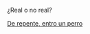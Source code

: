 ¿Real o no real?

[De repente, entro un perro](https://github.com/udacity/create-your-own-adventure/blob/master/espanol/buba/buba.md)

